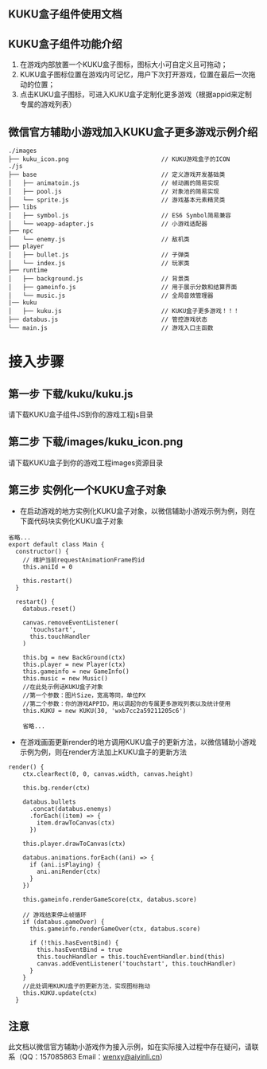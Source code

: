 ## KUKU盒子组件使用文档
## KUKU盒子组件功能介绍
1. 在游戏内部放置一个KUKU盒子图标，图标大小可自定义且可拖动；
3. KUKU盒子图标位置在游戏内可记忆，用户下次打开游戏，位置在最后一次拖动的位置；
4. 点击KUKU盒子图标，可进入KUKU盒子定制化更多游戏（根据appid来定制专属的游戏列表）

## 微信官方辅助小游戏加入KUKU盒子更多游戏示例介绍
```
./images
├── kuku_icon.png                          // KUKU游戏盒子的ICON
./js
├── base                                   // 定义游戏开发基础类
│   ├── animatoin.js                       // 帧动画的简易实现
│   ├── pool.js                            // 对象池的简易实现
│   └── sprite.js                          // 游戏基本元素精灵类
├── libs
│   ├── symbol.js                          // ES6 Symbol简易兼容
│   └── weapp-adapter.js                   // 小游戏适配器
├── npc
│   └── enemy.js                           // 敌机类
├── player
│   ├── bullet.js                          // 子弹类
│   └── index.js                           // 玩家类
├── runtime
│   ├── background.js                      // 背景类
│   ├── gameinfo.js                        // 用于展示分数和结算界面
│   └── music.js                           // 全局音效管理器
|── kuku
│   ├── kuku.js                            // KUKU盒子更多游戏！！！
├── databus.js                             // 管控游戏状态
└── main.js                                // 游戏入口主函数

```
# 接入步骤
## 第一步 下载/kuku/kuku.js
请下载KUKU盒子组件JS到你的游戏工程js目录

## 第二步 下载/images/kuku_icon.png
请下载KUKU盒子到你的游戏工程images资源目录

## 第三步 实例化一个KUKU盒子对象
- 在启动游戏的地方实例化KUKU盒子对象，以微信辅助小游戏示例为例，则在下面代码块实例化KUKU盒子对象

```
省略...
export default class Main {
  constructor() {
    // 维护当前requestAnimationFrame的id
    this.aniId = 0

    this.restart()
  }

  restart() {
    databus.reset()

    canvas.removeEventListener(
      'touchstart',
      this.touchHandler
    )

    this.bg = new BackGround(ctx)
    this.player = new Player(ctx)
    this.gameinfo = new GameInfo()
    this.music = new Music()
    //在此处示例话KUKU盒子对象
    //第一个参数：图片Size，宽高等同，单位PX
    //第二个参数：你的游戏APPID，用以调起你的专属更多游戏列表以及统计使用
    this.KUKU = new KUKU(30, 'wxb7cc2a59211205c6')

    省略...
```
- 在游戏画面更新render的地方调用KUKU盒子的更新方法，以微信辅助小游戏示例为例，则在render方法加上KUKU盒子的更新方法

```
render() {
    ctx.clearRect(0, 0, canvas.width, canvas.height)

    this.bg.render(ctx)

    databus.bullets
      .concat(databus.enemys)
      .forEach((item) => {
        item.drawToCanvas(ctx)
      })

    this.player.drawToCanvas(ctx)

    databus.animations.forEach((ani) => {
      if (ani.isPlaying) {
        ani.aniRender(ctx)
      }
    })

    this.gameinfo.renderGameScore(ctx, databus.score)

    // 游戏结束停止帧循环
    if (databus.gameOver) {
      this.gameinfo.renderGameOver(ctx, databus.score)

      if (!this.hasEventBind) {
        this.hasEventBind = true
        this.touchHandler = this.touchEventHandler.bind(this)
        canvas.addEventListener('touchstart', this.touchHandler)
      }
    }
    //此处调用KUKU盒子的更新方法，实现图标拖动
    this.KUKU.update(ctx)
  }
```

## 注意
此文档以微信官方辅助小游戏作为接入示例，如在实际接入过程中存在疑问，请联系（QQ：157085863 Email：wenxy@aiyinli.cn）
